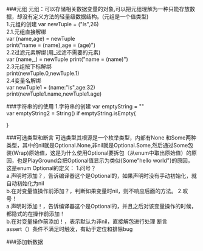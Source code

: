 ###元组
元组：可以存储相关数据变量的对象,可以把元组理解为一种只能存放数据，却没有定义方法的轻量级数据结构。(元组是一个值类型)	
1.元组的创建	
var newTuple  = ("ls",26)	
2.1.元组直接解绑	
var (name,age) = newTuple	
print("name = \(name),age = \(age)")	
2.2过滤元素解绑(用_过滤不需要的元素)	
var (name,_) = newTuple	
print("name =  \(name)")	
2.3元组按下标解绑	
print(newTuple.0,newTuple.1)	
2.4变量名解绑	
var newTuple1 = (name:"ls",age:32)	
print(newTuple1.name,newTuple1.age)	

###字符串的的使用
1.字符串的创建
var emptyString = ""	
var emptyString2 = String()	
if emptyString.isEmpty{	
		
}	

###可选类型和断言
可选类型其根源是一个枚举类型，内部有None 和Some两种类型，其中的nil就是Optional.None,非nil就是Optional.Some,然后通过Some包装(Wrap)原始值，这是为什么使用Optional要拆包（从enum中取出原始值）的原因，也是PlayGround会把Optional值显示为类似{Some"hello world"}的原因，这是enum Optional的定义：
1.问号？	
a.声明时添加？，告诉编译器这个是Optional的，如果声明时没有手动初始化，就自动初始化为nil	
b.在对变量值操作前添加？，判断如果变量时nil，则不响应后面的方法。	
2.叹号！	
a.声明时添加！，告诉编译器这个是Optional的，并且之后对该变量操作的时候，都隐式的在操作前添加！	
b.在对变量操作前添加！，表示默认为非nil，直接解包进行处理	
断言	
assert（）条件不满足时触发，有助于定位和排除bug	

###添加新数据